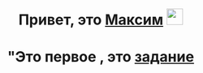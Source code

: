 <h1 align="center">Привет, это <a href="https://github.com/TheFl1ppy" target="_blank">Максим</a> 
<img src="https://github.com/blackcater/blackcater/raw/main/images/Hi.gif" height="32"/></h1>

<h1 align="center">"Это первое , это <a href="https://github.com/TheFl1ppy/API/tree/main/API1" target="_blank">задание</a> 
